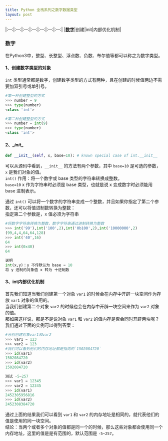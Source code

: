 ```yaml
---
title: Python 全栈系列之数字数据类型
layout: post
---
```


<div id='toggle'></div>

|:--:|:--:|:--:|:--:|:--:|:--:|:--:|
|**[数字](#z1)**|创建|init|内部优化机制|


<h3 id='z1'>数字</h3>

在Python3中，整型、长整型、浮点数、负数、布尔值等都可以称之为数字类型。  

#### 1、创建数字类型的对象

`int` 类型通常都是数字，创建数字类型的方式有两种，且在创建的时候值两边不需要加双引号或单引号。  
```python
#第一种创建整型的方式
>>> number = 9
>>> type(number)
<class 'int'>

#第二种创建整型的方式
>>> number = int(9)
>>> type(number)
<class 'int'>
```

#### 2、\__init__

```python
def __init__(self, x, base=10): # known special case of int.__init__
```

可以从源码中看到，`__init__` 的方法有两个参数，其中 `base=10` 是可选的参数，`x` 是我们对象的值。  
`int()` 作用：将一个数字或 base 类型的字符串转换成整数。  
`base=10` x 作为字符串时必须是 base 类型，也就是说 x 变成数字时必须能用 base 进制表示。  

通过 `int()` 可以将一个数字的字符串变成一个整数，并且如果你指定了第二个参数，还可以将值进制数转换为整数：  
指定第二个参数是，x 值必须为字符串
```python
#将数字字符串转换为整数，数字字符串通过进制转换为整数
>>> int('99'),int('100',2),int('0b100',2),int('10000000',2)
(99,4,4,64,64,128)
>>> int('40',16)
64
>>> int(0x40)
64

说明
int(x,y)：y 不传默认为 base = 10 
将 y 进制的对象值 x 转为 十进制数
```

#### 3、int内部优化机制

首先我们知道当我们创建第一个对象 `var1` 的时候会在内存中开辟一块空间作为存放 `var1` 对象的值用的。  
当我们创建第二个对象 `var2` 的时候也会在内存中开辟一块空间来作为 `var2` 对象的值。  
那如果这样说，那是不是说对象 `var1` 和 `var2` 的值内存是否会同时开辟两块呢？我们通过下面的实例可以得到答案：
```python
#分别创建对象var1和var2
>>> var1 = 123
>>> var2 = 123
#我们可以看到他们的内存地址都是指向的`1502084720`
>>> id(var1)
1502084720
>>> id(var2)
1502084720

测试 -5~257
>>> var1 = 12345
>>> var2 = 12345
>>> id(var1)
2452305956816
>>> id(var2)
2452308384720

```

通过上面的结果我们可以看到 `var1` 和 `var2` 的内存地址是相同的，就代表他们的值是使用的同一块空间。  
结论：当两个或者多个对象的值都是同一个的时候，那么这些对象都会使用同一个内存地址，这里的值是是有范围的，默认范围是 `-5~257`。  
